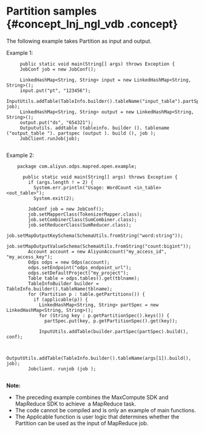 # Partition samples {#concept_lnj_ngl_vdb .concept}

The following example takes Partition as input and output.

Example 1:

```
     public static void main(String[] args) throws Exception {
     JobConf job = new JobConf();
     
     LinkedHashMap<String, String> input = new LinkedHashMap<String, String>();
     input.put("pt", "123456");
     InputUtils.addTable(TableInfo.builder().tableName("input_table").partSpec(input).build(), job);
     LinkedHashMap<String, String> output = new LinkedHashMap<String, String>();
     output.put("ds", "654321");
     Outpututils. addtable (tableinfo. builder (). tablename ("output_table "). partspec (output ). build (), job );
     JobClient.runJob(job);
    

```

Example 2:

```
    package com.aliyun.odps.mapred.open.example;
    
      public static void main(String[] args) throws Exception {
        if (args.length ! = 2) {
          System.err.println("Usage: WordCount <in_table> <out_table>");
          System.exit(2);
        
        JobConf job = new JobConf();
        job.setMapperClass(TokenizerMapper.class);
        job.setCombinerClass(SumCombiner.class);
        job.setReducerClass(SumReducer.class);
        job.setMapOutputKeySchema(SchemaUtils.fromString("word:string"));
        job.setMapOutputValueSchema(SchemaUtils.fromString("count:bigint"));
        Account account = new AliyunAccount("my_access_id", "my_access_key");
        Odps odps = new Odps(account);
        odps.setEndpoint("odps_endpoint_url");
        odps.setDefaultProject("my_project");
        Table table = odps.tables().get(tblname);
        TableInfoBuilder builder = TableInfo.builder().tableName(tblname);
        for (Partition p : table.getPartitions()) {
          if (applicable(p)) {
            LinkedHashMap<String, String> partSpec = new LinkedHashMap<String, String>();
            for (String key : p.getPartitionSpec().keys()) {
              partSpec.put(key, p.getPartitionSpec().get(key));
            
            InputUtils.addTable(builder.partSpec(partSpec).build(), conf);
          
        
        OutputUtils.addTable(TableInfo.builder().tableName(args[1]).build(), job);
        Jobclient. runjob (job );
      

```

**Note:** 

-   The preceding example combines the MaxCompute SDK and MapReduce SDK to achieve  a MapReduce task.
-   The code cannot be compiled and is only an example of main functions.
-   The Applicable function is user logic that determines whether the Partition can be used as the input of MapReduce job.

